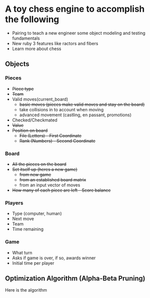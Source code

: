 # A toy chess engine to accomplish the following

* Pairing to teach a new engineer some object modeling and testing fundamentals
* New ruby 3 features like ractors and fibers
* Learn more about chess

## Objects

### Pieces

* ~~Piece type~~
* ~~Team~~
* Valid moves(current_board)
  * ~~basic moves (pieces make valid moves and stay on the board)~~
  * take collisions in to account when moving
  * advanced movement (castling, en passant, promotions)
* Checked/Checkmated
* ~~Value~~
* ~~Position on board~~
  * ~~File (Letters) - First Coordinate~~
  * ~~Rank (Numbers) - Second Coordinate~~

### Board

* ~~All the pieces on the board~~
* ~~Set itself up (heres a new game)~~
  * ~~from new game~~
  * ~~from an established board matrix~~
  * from an input vector of moves
* ~~How many of each piece are left - Score balance~~

### Players

* Type (computer, human)
* Next move
* Team
* Time remaining

### Game

* What turn
* Asks if game is over, if so, awards winner
* Initial time per player

## Optimization Algorithm (Alpha-Beta Pruning)

Here is the algorithm
